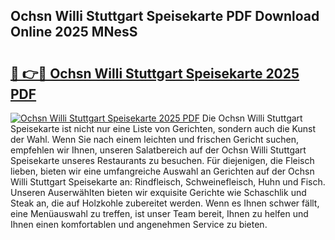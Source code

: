 ## Ochsn Willi Stuttgart Speisekarte PDF Download Online 2025 MNesS

# <h2><a href="http://gccpko.nevu.top/?p=Ochsn+Willi+Stuttgart+Speisekarte">🔗 👉🔴 Ochsn Willi Stuttgart Speisekarte 2025 PDF</a></h2>

[![Ochsn Willi Stuttgart Speisekarte 2025 PDF](https://i.imgur.com/dBaPXMq.png)](http://gccpko.nevu.top/?p=Ochsn+Willi+Stuttgart+Speisekarte)
Die Ochsn Willi Stuttgart Speisekarte ist nicht nur eine Liste von Gerichten, sondern auch die Kunst der Wahl. Wenn Sie nach einem leichten und frischen Gericht suchen, empfehlen wir Ihnen, unseren Salatbereich auf der Ochsn Willi Stuttgart Speisekarte unseres Restaurants zu besuchen. Für diejenigen, die Fleisch lieben, bieten wir eine umfangreiche Auswahl an Gerichten auf der Ochsn Willi Stuttgart Speisekarte an: Rindfleisch, Schweinefleisch, Huhn und Fisch. Unseren Auserwählten bieten wir exquisite Gerichte wie Schaschlik und Steak an, die auf Holzkohle zubereitet werden. Wenn es Ihnen schwer fällt, eine Menüauswahl zu treffen, ist unser Team bereit, Ihnen zu helfen und Ihnen einen komfortablen und angenehmen Service zu bieten.
